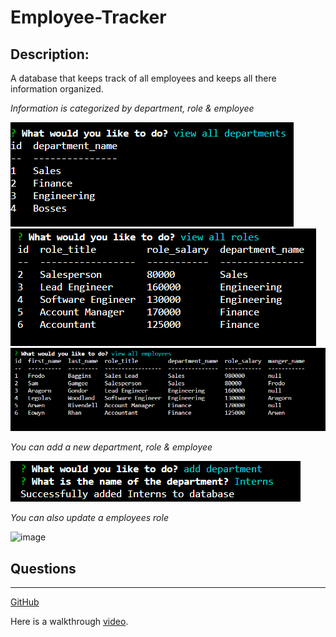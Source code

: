 # Employee-Tracker

## Description:

A database that keeps track of all employees and keeps all there information organized.

_Information is categorized by department, role & employee_

![image](./images/Screenshot%202022-08-18%20213739.png)
![image](./images/Screenshot%202022-08-18%20213835.png)
![image](./images/Screenshot%202022-08-18%20213819.png)


_You can add a new department, role & employee_

![image](./images/Screenshot%202022-08-18%20214352.png)

_You can also update a employees role_

![image]()

## Questions
---
[GitHub](https://github.com/)

Here is a walkthrough [video]().